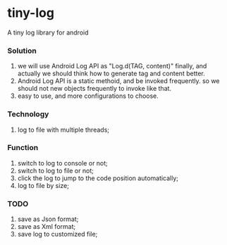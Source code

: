 # tiny-log
A tiny log library for android

### Solution
1. we will use Android Log API as "Log.d(TAG, content)" finally,
and actually we should think how to generate tag and content better.
2. Android Log API is a static methoid, and be invoked frequently.
so we should not new objects frequently to invoke like that.
3. easy to use, and more configurations to choose.

### Technology
1. log to file with multiple threads;

### Function
1. switch to log to console or not;
2. switch to log to file or not;
3. click the log to jump to the code position automatically;
4. log to file by size;

### TODO
1. save as Json format;
2. save as Xml format;
3. save log to customized file;
